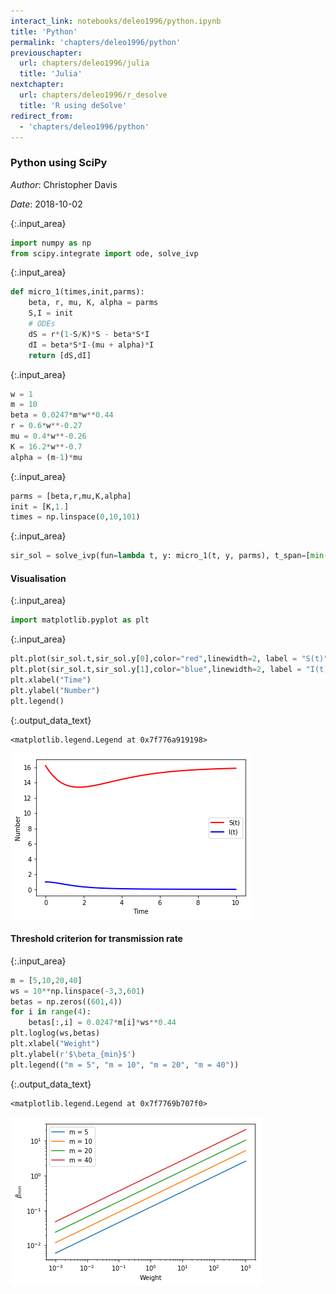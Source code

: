 ```yaml
---
interact_link: notebooks/deleo1996/python.ipynb
title: 'Python'
permalink: 'chapters/deleo1996/python'
previouschapter:
  url: chapters/deleo1996/julia
  title: 'Julia'
nextchapter:
  url: chapters/deleo1996/r_desolve
  title: 'R using deSolve'
redirect_from:
  - 'chapters/deleo1996/python'
---
```


### Python using SciPy

*Author*: Christopher Davis

*Date*: 2018-10-02


{:.input_area}
```python
import numpy as np
from scipy.integrate import ode, solve_ivp
```


{:.input_area}
```python
def micro_1(times,init,parms):
    beta, r, mu, K, alpha = parms
    S,I = init
    # ODEs
    dS = r*(1-S/K)*S - beta*S*I
    dI = beta*S*I-(mu + alpha)*I
    return [dS,dI]
```


{:.input_area}
```python
w = 1
m = 10
beta = 0.0247*m*w**0.44
r = 0.6*w**-0.27
mu = 0.4*w**-0.26
K = 16.2*w**-0.7
alpha = (m-1)*mu
```


{:.input_area}
```python
parms = [beta,r,mu,K,alpha]
init = [K,1.]
times = np.linspace(0,10,101)
```


{:.input_area}
```python
sir_sol = solve_ivp(fun=lambda t, y: micro_1(t, y, parms), t_span=[min(times),max(times)], y0=init, t_eval=times)
```

#### Visualisation


{:.input_area}
```python
import matplotlib.pyplot as plt
```


{:.input_area}
```python
plt.plot(sir_sol.t,sir_sol.y[0],color="red",linewidth=2, label = "S(t)")
plt.plot(sir_sol.t,sir_sol.y[1],color="blue",linewidth=2, label = "I(t)")
plt.xlabel("Time")
plt.ylabel("Number")
plt.legend()
```




{:.output_data_text}
```
<matplotlib.legend.Legend at 0x7f776a919198>
```




![png](../../images/chapters/deleo1996/python_9_1.png)


#### Threshold criterion for transmission rate


{:.input_area}
```python
m = [5,10,20,40]
ws = 10**np.linspace(-3,3,601)
betas = np.zeros((601,4))
for i in range(4):
    betas[:,i] = 0.0247*m[i]*ws**0.44
plt.loglog(ws,betas)
plt.xlabel("Weight")
plt.ylabel(r'$\beta_{min}$')
plt.legend(("m = 5", "m = 10", "m = 20", "m = 40"))
```




{:.output_data_text}
```
<matplotlib.legend.Legend at 0x7f7769b707f0>
```




![png](../../images/chapters/deleo1996/python_11_1.png)

